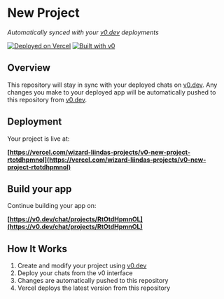 # New Project

*Automatically synced with your [v0.dev](https://v0.dev) deployments*

[![Deployed on Vercel](https://img.shields.io/badge/Deployed%20on-Vercel-black?style=for-the-badge&logo=vercel)](https://vercel.com/wizard-liindas-projects/v0-new-project-rtotdhpmnol)
[![Built with v0](https://img.shields.io/badge/Built%20with-v0.dev-black?style=for-the-badge)](https://v0.dev/chat/projects/RtOtdHpmnOL)

## Overview

This repository will stay in sync with your deployed chats on [v0.dev](https://v0.dev).
Any changes you make to your deployed app will be automatically pushed to this repository from [v0.dev](https://v0.dev).

## Deployment

Your project is live at:

**[https://vercel.com/wizard-liindas-projects/v0-new-project-rtotdhpmnol](https://vercel.com/wizard-liindas-projects/v0-new-project-rtotdhpmnol)**

## Build your app

Continue building your app on:

**[https://v0.dev/chat/projects/RtOtdHpmnOL](https://v0.dev/chat/projects/RtOtdHpmnOL)**

## How It Works

1. Create and modify your project using [v0.dev](https://v0.dev)
2. Deploy your chats from the v0 interface
3. Changes are automatically pushed to this repository
4. Vercel deploys the latest version from this repository